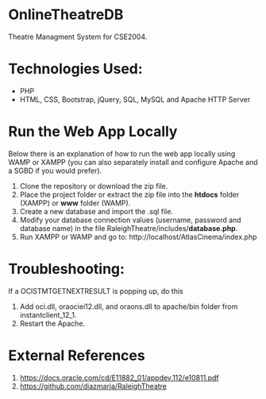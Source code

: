 # OnlineTheatreDB
Theatre Managment System for CSE2004.

# Technologies Used:
* PHP
* HTML, CSS, Bootstrap, jQuery, SQL, MySQL and Apache HTTP Server

# Run the Web App Locally
Below there is an explanation of how to run the web app locally using WAMP or XAMPP (you can also separately install and configure Apache and a SGBD if you would prefer).

1. Clone the repository or download the zip file.
2. Place the project folder or extract the zip file into the **htdocs** folder (XAMPP) or **www** folder (WAMP).
3. Create a new database and import the .sql file.
4. Modify your database connection values (username, password and database name) in the file RaleighTheatre/includes/**database.php**.
5. Run XAMPP or WAMP and go to: http://localhost/AtlasCinema/index.php
	
# Troubleshooting:
If a OCISTMTGETNEXTRESULT is popping up, do this
1. Add oci.dll, oraociei12.dll, and oraons.dll to apache/bin folder from instantclient_12_1.
2. Restart the Apache.

# External References
1. https://docs.oracle.com/cd/E11882_01/appdev.112/e10811.pdf
2. https://github.com/diazmaria/RaleighTheatre
